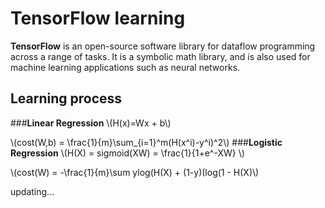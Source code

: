 # TensorFlow learning


**TensorFlow** is an open-source software library for dataflow programming across a range of tasks. It is a symbolic math library, and is also used for machine learning applications such as neural networks.

## Learning process
###**Linear Regression**
\\(H(x)=Wx + b\\)

\\(cost(W,b) = \frac{1}{m}\sum_{i=1}^m(H(x^i)-y^i)^2\\)
###**Logistic Regression**
\\(H(X) = sigmoid(XW) = \frac{1}{1+e^-XW} \\)

\\(cost(W) = -\frac{1}{m}\sum ylog(H(X) + (1-y)(log(1 - H(X)\\)

updating...




